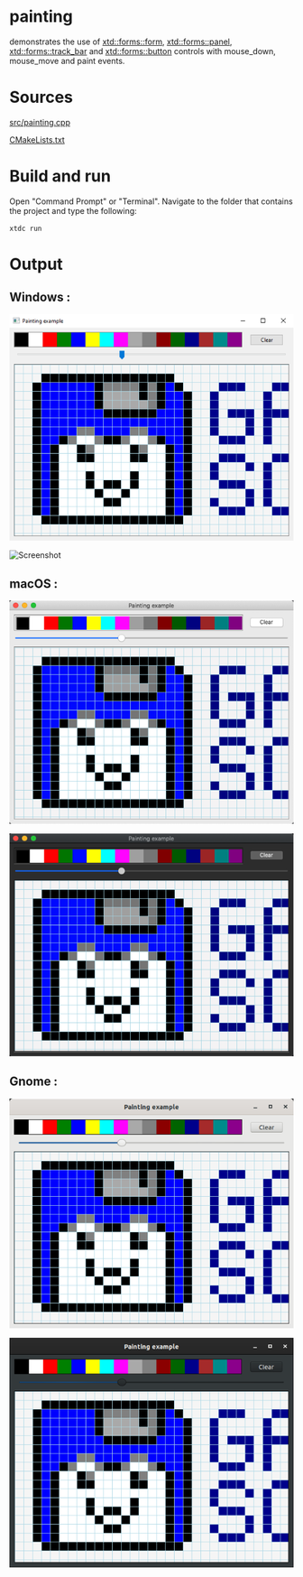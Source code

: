 # painting

demonstrates the use of [xtd::forms::form](../../../../src/xtd_forms/include/xtd/forms/form.hpp), [xtd::forms::panel](../../../../src/xtd_forms/include/xtd/forms/panel.hpp), [xtd::forms::track_bar](../../../../src/xtd_forms/include/xtd/forms/track_bar.hpp) and  [xtd::forms::button](../../../../src/xtd_forms/include/xtd/forms/button.hpp)  controls with mouse_down, mouse_move and paint events.

# Sources

[src/painting.cpp](src/painting.cpp)

[CMakeLists.txt](CMakeLists.txt)

# Build and run

Open "Command Prompt" or "Terminal". Navigate to the folder that contains the project and type the following:

```shell
xtdc run
```

# Output

## Windows :

![Screenshot](../../../../docs/pictures/examples/painting_w.png)

![Screenshot](../../../../docs/pictures/examples/painting_wd.png)

## macOS :

![Screenshot](../../../../docs/pictures/examples/painting_m.png)

![Screenshot](../../../../docs/pictures/examples/painting_md.png)

## Gnome :

![Screenshot](../../../../docs/pictures/examples/painting_g.png)

![Screenshot](../../../../docs/pictures/examples/painting_gd.png)
